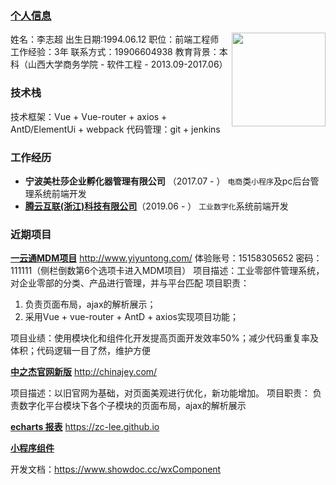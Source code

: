 
### [个人信息](https://www.showdoc.cc/lizhichao)

<img align="right" src="https://www.showdoc.cc/server/api/common/visitfile/sign/51b75c8e82f5e2d248be1c3ae96fd782?showdoc=.jpg" width="150px"/>

姓名：李志超
出生日期:1994.06.12
职位：前端工程师
工作经验：3年
联系方式：19906604938
教育背景：本科（山西大学商务学院 - 软件工程 - 2013.09-2017.06）

### 技术栈
技术框架：Vue + Vue-router + axios +  AntD/ElementUi + webpack
代码管理：git + jenkins

### 工作经历
* **宁波美杜莎企业孵化器管理有限公司** （2017.07 - ）
    `电商`类`小程序`及pc后台管理系统前端开发
* **[腾云互联(浙江)科技有限公司](http://www.tengnat.com/)**（2019.06 - ）
    `工业数字化`系统前端开发

### 近期项目
**[一云通MDM项目](http://www.yiyuntong.com/)** http://www.yiyuntong.com/
体验账号：15158305652    密码：111111（侧栏倒数第6个选项卡进入MDM项目）
项目描述：工业零部件管理系统，对企业零部的分类、产品进行管理，并与平台匹配
项目职责：
1. 负责页面布局，ajax的解析展示；
2. 采用Vue + vue-router + AntD + axios实现项目功能；

项目业绩：使用模块化和组件化开发提高页面开发效率50%；减少代码重复率及体积；代码逻辑一目了然，维护方便

**[中之杰官网新版](http://chinajey.com/)** http://chinajey.com/

项目描述：以旧官网为基础，对页面美观进行优化，新功能增加。
项目职责： 负责数字化平台模块下各个子模块的页面布局，ajax的解析展示

**[echarts 报表](https://zc-lee.github.io/)** https://zc-lee.github.io

**[小程序组件](https://www.showdoc.cc/wxComponent)**

开发文档：https://www.showdoc.cc/wxComponent